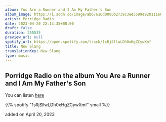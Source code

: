 ```yaml
---
album: You Are a Runner and I Am My Father's Son
album_image: https://i.scdn.co/image/ab67616d0000b2739c3ee5599e92011166ff9305
artist: Porridge Radio
date: 2023-04-20 22:13:35+00:00
draft: false
duration: 255535
preview_url: null
spotify_url: https://open.spotify.com/track/1sRjSllwLDh0xHgZCywXmf
title: New Slang
translationKey: New Slang
type: music
---
```


## Porridge Radio on the album You Are a Runner and I Am My Father's Son

You can listen [here](https://open.spotify.com/track/1sRjSllwLDh0xHgZCywXmf)

{{% spotify "1sRjSllwLDh0xHgZCywXmf" small %}}

added on April 20, 2023